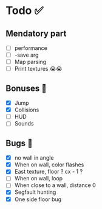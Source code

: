 # Todo ✅

## Mendatory part
- [ ] performance
- [ ] -save arg
- [ ] Map parsing
- [ ] Print textures 😭😭

## Bonuses 🚀
- [x] Jump
- [x] Collisions
- [ ] HUD
- [ ] Sounds

## Bugs 🐞
- [x] no wall in angle
- [x] When on wall, color flashes
- [x] East texture, floor ? cx - 1 ?
- [ ] When on wall, loop
- [ ] When close to a wall, distance 0
- [x] Segfault hunting
- [x] One side floor bug
